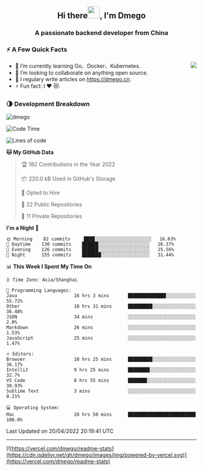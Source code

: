 <h2 align="center">Hi there<img src="https://cdn.jsdelivr.net/gh/dmego/images/img/Hi.gif" height="32" />, I'm Dmego </h2>
<h3 align="center">A passionate backend developer from China</h3>

### ⚡️ A Few Quick Facts

<img align="right" src="https://readme-stats-dmego.vercel.app/api?username=dmego&show_icons=true&icon_color=1573B3&hide_title=true&text_color=718096&bg_color=00000000&hide_border=true"/>

<ul>
    <li> 🌱 I’m currently learning Go、Docker、Kubernetes.</li>
    <li> 👯 I’m looking to collaborate on anything open source.</li>
    <li> 📝 I regulary write articles on <a href="https://dmego.cn">https://dmego.cn</a>.</li>
    <li> ⚡ Fun fact: I ❤️ 😻.</li>
</ul>

### 🌗 Development Breakdown

<img src="https://komarev.com/ghpvc/?username=dmego" alt="dmego" />

<!--START_SECTION:waka-->
![Code Time](http://img.shields.io/badge/Code%20Time-1%2C161%20hrs%2056%20mins-blue)

![Lines of code](https://img.shields.io/badge/From%20Hello%20World%20I%27ve%20Written-245%20Thousand%20lines%20of%20code-blue)

**🐱 My GitHub Data** 

> 🏆 182 Contributions in the Year 2022
 > 
> 📦 220.0 kB Used in GitHub's Storage 
 > 
> 💼 Opted to Hire
 > 
> 📜 22 Public Repositories 
 > 
> 🔑 11 Private Repositories  
 > 
**I'm a Night 🦉** 

```text
🌞 Morning    82 commits     ████░░░░░░░░░░░░░░░░░░░░░   16.63% 
🌆 Daytime    130 commits    ██████░░░░░░░░░░░░░░░░░░░   26.37% 
🌃 Evening    126 commits    ██████░░░░░░░░░░░░░░░░░░░   25.56% 
🌙 Night      155 commits    ███████░░░░░░░░░░░░░░░░░░   31.44%

```


📊 **This Week I Spent My Time On** 

```text
⌚︎ Time Zone: Asia/Shanghai

💬 Programming Languages: 
Java                     16 hrs 3 mins       ██████████████░░░░░░░░░░░   55.72% 
Other                    10 hrs 31 mins      █████████░░░░░░░░░░░░░░░░   36.48% 
JSON                     34 mins             ░░░░░░░░░░░░░░░░░░░░░░░░░   2.0% 
Markdown                 26 mins             ░░░░░░░░░░░░░░░░░░░░░░░░░   1.53% 
JavaScript               25 mins             ░░░░░░░░░░░░░░░░░░░░░░░░░   1.47%

🔥 Editors: 
Browser                  10 hrs 25 mins      █████████░░░░░░░░░░░░░░░░   36.17% 
IntelliJ                 9 hrs 25 mins       ████████░░░░░░░░░░░░░░░░░   32.7% 
VS Code                  8 hrs 55 mins       ███████░░░░░░░░░░░░░░░░░░   30.93% 
Sublime Text             3 mins              ░░░░░░░░░░░░░░░░░░░░░░░░░   0.21%

💻 Operating System: 
Mac                      28 hrs 50 mins      █████████████████████████   100.0%

```


 Last Updated on 20/04/2022 20:19:41 UTC
<!--END_SECTION:waka-->

---

[![https://vercel.com/dmego/readme-stats](https://cdn.jsdelivr.net/gh/dmego/images/img/powered-by-vercel.svg)](https://vercel.com/dmego/readme-stats)


